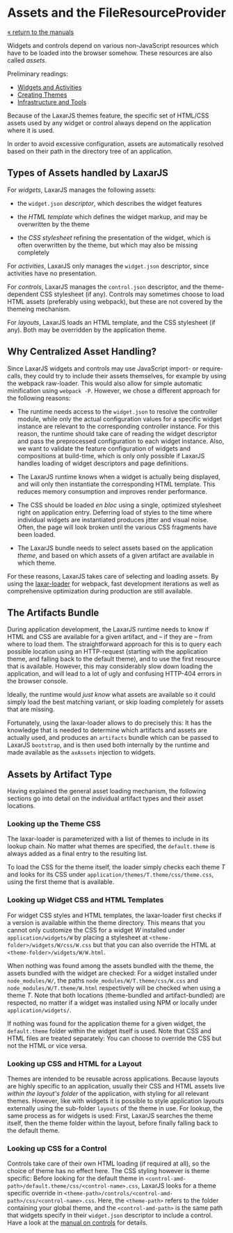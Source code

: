 # Assets and the FileResourceProvider

[« return to the manuals](index.md)

Widgets and controls depend on various non-JavaScript resources which have to be loaded into the browser somehow.
These resources are also called *assets*.

Preliminary readings:

* [Widgets and Activities](widgets_and_activities.md)
* [Creating Themes](creating_themes.md)
* [Infrastructure and Tools](infrastructure_and_tools.md)

Because of the LaxarJS themes feature, the specific set of HTML/CSS assets used by any widget or control always depend on the application where it is used.

In order to avoid excessive configuration, assets are automatically resolved based on their path in the directory tree of an application.


## Types of Assets handled by LaxarJS

For *widgets*, LaxarJS manages the following assets:

  * the `widget.json` *descriptor*, which describes the widget features

  * the *HTML template* which defines the widget markup, and may be overwritten by the theme

  * the *CSS stylesheet* refining the presentation of the widget, which is often overwritten by the theme, but which may also be missing completely

For *activities*, LaxarJS only manages the `widget.json` descriptor, since activities have no presentation.

For *controls*, LaxarJS manages the `control.json` descriptor, and the theme-dependent CSS stylesheet (if any).
Controls may sometimes choose to load HTML assets (preferably using webpack), but these are not covered by the themeing mechanism.

For *layouts*, LaxarJS loads an HTML template, and the CSS stylesheet (if any).
Both may be overridden by the application theme.


## Why Centralized Asset Handling?

Since LaxarJS widgets and controls may use JavaScript import- or require-calls, they could try to include their assets themselves, for example by using the webpack raw-loader.
This would also allow for simple automatic minification using `webpack -P`.
However, we chose a different approach for the following reasons:

* The runtime needs access to the `widget.json` to resolve the controller module, while only the actual configuration values for a specific widget instance are relevant to the corresponding controller instance.
  For this reason, the runtime should take care of reading the widget descriptor and pass the preprocessed configuration to each widget instance.
  Also, we want to validate the feature configuration of widgets and compositions at build-time, which is only only possible if LaxarJS handles loading of widget descriptors and page definitions.

* The LaxarJS runtime knows when a widget is actually being displayed, and will only then instantiate the corresponding HTML template.
  This reduces memory consumption and improves render performance.

* The CSS should be loaded *en bloc* using a single, optimized stylesheet right on application entry.
  Deferring load of styles to the time where individual widgets are instantiated produces jitter and visual noise.
  Often, the page will look broken until the various CSS fragments have been loaded.

* The LaxarJS bundle needs to select assets based on the application *theme*, and based on which assets of a given artifact are available in which theme.

For these reasons, LaxarJS takes care of selecting and loading assets.
By using the [laxar-loader](laxarjs.org/docs/laxar-loader-v2-latest/) for webpack, fast development iterations as well as comprehensive optimization during production are still available.


## The Artifacts Bundle

During application development, the LaxarJS runtime needs to know if HTML and CSS are available for a given artifact, and – if they are – from where to load them.
The straightforward approach for this is to query each possible location using an HTTP-request (starting with the application theme, and falling back to the default theme), and to use the first resource that is available.
However, this may considerably slow down loading the application, and will lead to a lot of ugly and confusing HTTP-404 errors in the browser console.

Ideally, the runtime would *just know* what assets are available so it could simply load the best matching variant, or skip loading completely for assets that are missing.

Fortunately, using the laxar-loader allows to do precisely this:
It has the knowledge that is needed to determine which artifacts and assets are actually used, and produces an `artifacts` bundle which can be passed to LaxarJS `bootstrap`, and is then used both internally by the runtime and made available as the `axAssets` injection to widgets.


## Assets by Artifact Type

Having explained the general asset loading mechanism, the following sections go into detail on the individual artifact types and their asset locations.


### Looking up the Theme CSS

The laxar-loader is parameterized with a list of themes to include in its lookup chain.
No matter what themes are specified, the `default.theme` is always added as a final entry to the resulting list.

To load the CSS for the theme itself, the loader simply checks each theme _T_ and looks for its CSS under `application/themes/T.theme/css/theme.css`, using the first theme that is available.


### Looking up Widget CSS and HTML Templates

For widget CSS styles and HTML templates, the laxar-loader first checks if a version is available within the theme directory.
This means that you cannot only customize the CSS for a widget _W_ installed under `application/widgets/W` by placing a stylesheet at `<theme-folder>/widgets/W/css/W.css` but that you can also override the HTML at `<theme-folder>/widgets/W/W.html`.

When nothing was found among the assets bundled with the theme, the assets bundled with the widget are checked:
For a widget installed under `node_modules/W/`, the paths `node_modules/W/T.theme/css/W.css` and `node_modules/W/T.theme/W.html` respectively will be checked when using a theme _T_.
Note that both locations (theme-bundled and artifact-bundled) are respected, no matter if a widget was installed using NPM or locally under `application/widgets/`.

If nothing was found for the application theme for a given widget, the `default.theme` folder within the widget itself is used.
Note that CSS and HTML files are treated separately:
You can choose to override the CSS but not the HTML or vice versa.


### Looking up CSS and HTML for a Layout

Themes are intended to be reusable across applications.
Because layouts are highly specific to an application, usually their CSS and HTML assets live _within the layout's folder_ of the application, with styling for all relevant themes.
However, like with widgets it is possible to style application layouts externally using the sub-folder `layouts` of the theme in use.
For lookup, the same process as for widgets is used:
First, LaxarJS searches the theme itself, then the theme folder within the layout, before finally falling back to the default theme.


### Looking up CSS for a Control

Controls take care of their own HTML loading (if required at all), so the choice of theme has no effect here.
The CSS styling however is theme specific:
Before looking for the default theme in `<control-amd-path>/default.theme/css/<control-name>.css`, LaxarJS looks for a theme specific override in `<theme-path>/controls/<control-amd-path>/css/<control-name>.css`.
Here, the `<theme-path>` refers to the folder containing your global theme, and the `<control-amd-path>` is the same path that widgets specify in their `widget.json` descriptor to include a control.
Have a look at the [manual on controls](./providing_controls.md) for details.
